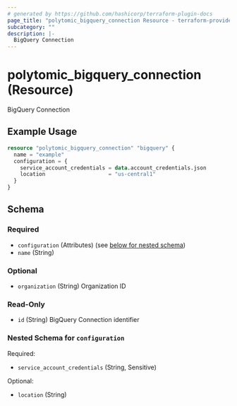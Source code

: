 ```yaml
---
# generated by https://github.com/hashicorp/terraform-plugin-docs
page_title: "polytomic_bigquery_connection Resource - terraform-provider-polytomic"
subcategory: ""
description: |-
  BigQuery Connection
---
```


# polytomic_bigquery_connection (Resource)

BigQuery Connection

## Example Usage

```terraform
resource "polytomic_bigquery_connection" "bigquery" {
  name = "example"
  configuration = {
    service_account_credentials = data.account_credentials.json
    location                    = "us-central1"
  }
}
```

<!-- schema generated by tfplugindocs -->
## Schema

### Required

- `configuration` (Attributes) (see [below for nested schema](#nestedatt--configuration))
- `name` (String)

### Optional

- `organization` (String) Organization ID

### Read-Only

- `id` (String) BigQuery Connection identifier

<a id="nestedatt--configuration"></a>
### Nested Schema for `configuration`

Required:

- `service_account_credentials` (String, Sensitive)

Optional:

- `location` (String)


